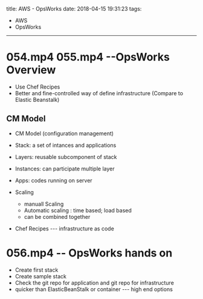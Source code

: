 title: AWS - OpsWorks
date: 2018-04-15 19:31:23
tags:
- AWS
- OpsWorks
---

# 054.mp4 055.mp4 --OpsWorks Overview


* Use Chef Recipes
* Better and fine-controlled way of define infrastructure (Compare to Elastic Beanstalk)

## CM Model

* CM Model (configuration management)
 * Stack: a set of intances and applications
 * Layers: reusable subcomponent of stack
 * Instances: can participate multiple layer
 * Apps: codes running on server

* Scaling
   * manuall Scaling
   * Automatic scaling : time based; load based
   * can be combined together

* Chef Recipes --- infrastructure as code

# 056.mp4 -- OpsWorks hands on

* Create first stack
* Create sample stack
* Check the git repo for application and git repo for infrastructure
* quicker than ElasticBeanStalk or container --- high end options
